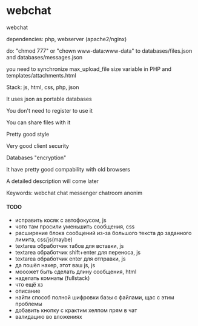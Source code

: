 # webchat
webchat

dependencies: php, webserver (apache2/nginx)

do: "chmod 777" or "chown www-data:www-data" to databases/files.json and databases/messages.json

you need to synchronize max_upload_file size variable in PHP and templates/attachments.html

Stack: js, html, css, php, json

It uses json as portable databases

You don't need to register to use it

You can share files with it

Pretty good style

Very good client security

Databases "encryption"

It have pretty good compability with old browsers

A detailed description will come later

Keywords:
webchat chat messenger chatroom anonim

#### TODO

- исправить косяк с автофокусом, js
- чото там просили уменьшить сообщения, css
- расширение блока сообщений из-за большого текста до заданного лимита, css/js(maybe)
- textarea обработчик табов для вставки, js
- textarea обработчик shift+enter для переноса, js
- textarea обработчик enter для отправки, js
- да пошёл нахер, этот ваш js, js
- мооожет быть сделать длину сообщения, html
- наделать комнаты (fullstack)
- что ещё хз
- описание
- найти способ полной шифровки базы с файлами, щас с этим проблемы
- добавить кнопку с крактим хелпом прям в чат
- валидацию во вложениях

